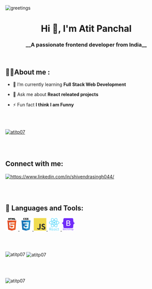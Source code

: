 
![greetings](https://user-images.githubusercontent.com/110078755/193393781-9c3579ca-1d5b-43b6-ae12-4d8fc018a1e7.gif)


<h1 align="center">Hi 👋, I'm Atit Panchal</h1> 
<h3 align="center">__A passionate frontend developer from India__</h3>

</br>

##  🙋‍♂️About me :

- 🌱 I’m currently learning **Full Stack Web Development**

- 💬 Ask me about **React releated projects**

- ⚡ Fun fact **I think I am Funny**

</br>
</br>

<p align="left"> <a href="https://github.com/ryo-ma/github-profile-trophy"><img src="https://github-profile-trophy.vercel.app/?username=atitp07" alt="atitp07" /></a> </p>

</br>
</br>

## Connect with me:
<p align="left">
<a href="https://www.linkedin.com/in/atit-panchal-4959102a6/" ><img align="center" src="https://raw.githubusercontent.com/rahuldkjain/github-profile-readme-generator/master/src/images/icons/Social/linked-in-alt.svg" alt="https://www.linkedin.com/in/shivendrasingh044/" height="30" width="40" /></a>
</p>

</br>
</br>

## 🚀 Languages and Tools:
<p align="left"> <a href="https://www.w3.org/html/" target="_blank" rel="noreferrer"> <img src="https://raw.githubusercontent.com/devicons/devicon/master/icons/html5/html5-original-wordmark.svg" alt="html5" width="40" height="40"/>  <a href="https://www.w3schools.com/css/" target="_blank" rel="noreferrer"> <img src="https://raw.githubusercontent.com/devicons/devicon/master/icons/css3/css3-original-wordmark.svg" alt="css3" width="40" height="40"/> </a>  </a> <a href="https://developer.mozilla.org/en-US/docs/Web/JavaScript" target="_blank" rel="noreferrer"> <img src="https://raw.githubusercontent.com/devicons/devicon/master/icons/javascript/javascript-original.svg" alt="javascript" width="40" height="40"/> </a>  <a href="https://reactjs.org/" target="_blank" rel="noreferrer"> <img src="https://raw.githubusercontent.com/devicons/devicon/master/icons/react/react-original-wordmark.svg" alt="react" width="40" height="40"/> </a> <a href="https://getbootstrap.com" target="_blank" rel="noreferrer"> <img src="https://raw.githubusercontent.com/devicons/devicon/master/icons/bootstrap/bootstrap-plain-wordmark.svg" alt="bootstrap" width="40" height="40"/> </a> </p>

</br>
</br>

<p><img align="left" src="https://github-readme-stats.vercel.app/api/top-langs?username=atitp07&show_icons=true&locale=en&layout=compact" alt="atitp07" /></p>


<p>&nbsp;<img align="center" src="https://github-readme-stats.vercel.app/api?username=atitp07&show_icons=true&locale=en" alt="atitp07" /></p>

</br>
</br>

<p><img align="center" src="https://github-readme-streak-stats.herokuapp.com/?user=atitp07&" alt="atitp07" /></p>
